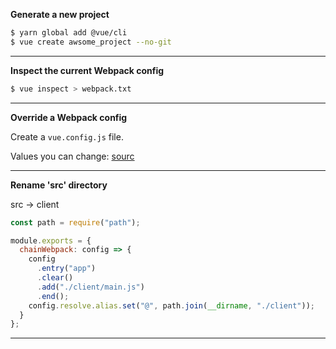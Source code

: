 **Generate a new project**

```bash
$ yarn global add @vue/cli
$ vue create awsome_project --no-git
```

---

**Inspect the current Webpack config**

```bash
$ vue inspect > webpack.txt
```

---

**Override a Webpack config**

Create a `vue.config.js` file.

Values you can change: [sourc](https://cli.vuejs.org/config/#filenamehashing)

---

**Rename 'src' directory**

src -> client

```js
const path = require("path");

module.exports = {
  chainWebpack: config => {
    config
      .entry("app")
      .clear()
      .add("./client/main.js")
      .end();
    config.resolve.alias.set("@", path.join(__dirname, "./client"));
  }
};
```

---
